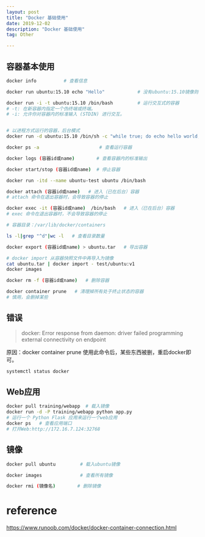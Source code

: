 ```yaml
---
layout: post
title: "Docker 基础使用"
date: 2019-12-02
description: "Docker 基础使用"
tag: Other

---
```



## 容器基本使用

```sh
docker info          # 查看信息

docker run ubuntu:15.10 echo "Hello"            # 没有ubuntu:15.10镜像则会下载

docker run -i -t ubuntu:15.10 /bin/bash         # 运行交互式的容器
# -t: 在新容器内指定一个伪终端或终端。
# -i: 允许你对容器内的标准输入 (STDIN) 进行交互。


# 以进程方式运行的容器，后台模式
docker run -d ubuntu:15.10 /bin/sh -c "while true; do echo hello world; sleep 1; done"

docker ps -a                      # 查看运行容器

docker logs (容器id或name)        # 查看容器内的标准输出

docker start/stop (容器id或name)  # 停止容器
```

```sh
docker run -itd --name ubuntu-test ubuntu /bin/bash

docker attach (容器id或name)   # 进入（已在后台）容器
# attach 命令在退出容器时，会导致容器的停止

docker exec -it (容器id或name)  /bin/bash   # 进入（已在后台）容器
# exec 命令在退出容器时，不会导致容器的停止
```

```sh
# 容器目录：/var/lib/docker/containers

ls -l|grep "^d"|wc -l   # 查看目录数量 

docker export (容器id或name) > ubuntu.tar   # 导出容器

# docker import 从容器快照文件中再导入为镜像
cat ubuntu.tar | docker import - test/ubuntu:v1
docker images

docker rm -f (容器id或name)   # 删除容器

docker container prune   # 清理掉所有处于终止状态的容器 
# 慎用，会删掉某些 
```


## 错误

> docker: Error response from daemon: driver failed programming external connectivity on endpoint

原因：docker container prune 使用此命令后，某些东西被删，重启docker即可。

```sh
systemctl status docker
```


## Web应用

```sh
docker pull training/webapp  # 载入镜像
docker run -d -P training/webapp python app.py
# 运行一个 Python Flask 应用来运行一个web应用
docker ps   # 查看应用端口
# 打开Web:http://172.16.7.124:32768
```


## 镜像

```sh
docker pull ubuntu         # 载入ubuntu镜像

docker images              # 查看所有镜像

docker rmi (镜像名)        # 删除镜像
```


# reference

https://www.runoob.com/docker/docker-container-connection.html
